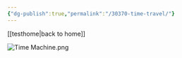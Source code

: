 ```yaml
---
{"dg-publish":true,"permalink":"/30370-time-travel/"}
---
```



[[testhome\|back to home]]


![Time Machine.png](/img/user/Excalidraw/Time%20Machine.png)